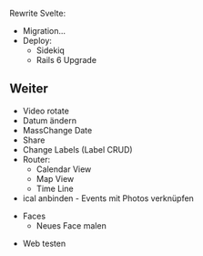 Rewrite Svelte:

- Migration...
- Deploy:
  - Sidekiq
  - Rails 6 Upgrade

## Weiter

- Video rotate
- Datum ändern
- MassChange Date
- Share
- Change Labels (Label CRUD)
- Router:
  - Calendar View
  - Map View
  - Time Line
- ical anbinden - Events mit Photos verknüpfen
* Faces
  * Neues Face malen

- Web testen

